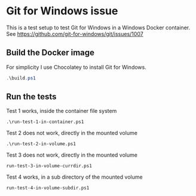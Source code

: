 # Git for Windows issue

This is a test setup to test Git for Windows in a Windows Docker container.
See https://github.com/git-for-windows/git/issues/1007

## Build the Docker image

For simplicity I use Chocolatey to install Git for Windows.

```powershell
.\build.ps1
```

## Run the tests

Test 1 works, inside the container file system

```
.\run-test-1-in-container.ps1
```

Test 2 does not work, directly in the mounted volume

```
.\run-test-2-in-volume.ps1
```

Test 3 does not work, directly in the mounted volume

```
run-test-3-in-volume-currdir.ps1
```

Test 4 works, in a sub directory of the mounted volume

```
run-test-4-in-volume-subdir.ps1
```
